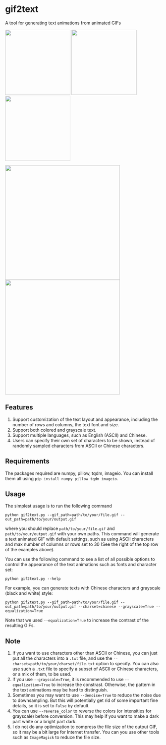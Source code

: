 # gif2text
A tool for generating text animations from animated GIFs

<p float="left">
  <img src="https://media.giphy.com/media/S7KCMwSDbYp0aZmJVf/giphy.gif" height="210" />
  <img src="https://media.giphy.com/media/h8ySH84tMHuUKg0ORX/giphy.gif" height="210" />
  <img src="https://media.giphy.com/media/Uq44xvgxtvtsNoejSQ/giphy.gif" height="210" />
</p>
<p float="left">
  <img src="https://media.giphy.com/media/l5JI56dZ1UhnehgmdE/giphy.gif" height="370" />
  <img src="https://media.giphy.com/media/JohGkJxRiXkgq11Cl7/giphy.gif" height="370" />
</p>

## Features
1. Support customization of the text layout and appearance, including the number of rows and columns, the text font and size.
2. Support both colored and grayscale text.
3. Support multiple languages, such as English (ASCII) and Chinese.
4. Users can specify their own set of characters to be shown, instead of randomly sampled characters from ASCII or Chinese characters.

## Requirements
The packages required are numpy, pillow, tqdm, imageio. You can install them all using `pip install numpy pillow tqdm imageio`.

## Usage
The simplest usage is to run the following command
```
python gif2text.py --gif_path=path/to/your/file.gif --out_path=path/to/your/output.gif
```
where you should replace `path/to/your/file.gif` and `path/to/your/output.gif` with your own paths. This command will generate a text animated GIF with default settings, such as using ASCII characters and max number of columns or rows set to 30 (See the right of the top row of the examples above).

You can use the following command to see a list of all possible options to control the appearance of the text animations such as fonts and character set:
```
python gif2text.py --help
```

For example, you can generate texts with Chinese characters and grayscale (black and white) style:
```
python gif2text.py --gif_path=path/to/your/file.gif --out_path=path/to/your/output.gif --charset=chinese --grayscale=True --equalization=True
```
Note that we used `--equalization=True` to increase the contrast of the resulting GIFs.

## Note
1. If you want to use characters other than ASCII or Chinese, you can just put all the characters into a `.txt` file, and use the `--charset=path/to/your/charset/file.txt` option to specify. You can also use such a `.txt` file to specify a subset of ASCII or Chinese characters, or a mix of them, to be used.
2. If you use `--grayscale=True`, it is recommended to use `--equalization=True` to increase the constrast. Otherwise, the pattern in the text animations may be hard to distinguish.
3. Sometimes you may want to use `--denoise=True` to reduce the noise due to downsampling. But this will potentially get rid of some important fine details, so it is set to `False` by default.
4. You can use `--reverse_color` to reverse the colors (or intensities for grayscale) before conversion. This may help if you want to make a dark part white or a bright part dark.
5. I do not do any optimization to compress the file size of the output GIF, so it may be a bit large for Internet transfer. You can you use other tools such as `ImageMagick` to reduce the file size.
